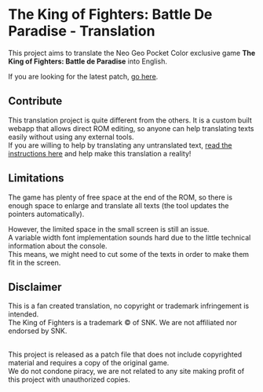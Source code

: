 # The King of Fighters: Battle De Paradise - Translation
This project aims to translate the Neo Geo Pocket Color exclusive game **The King of Fighters: Battle de Paradise** into English.

If you are looking for the latest patch, [go here](https://www.marcrobledo.com/neo-geo-pocket/king-of-fighters-battle-de-paradise-english-translation/).


## Contribute
This translation project is quite different from the others. It is a custom built webapp that allows direct ROM editing, so anyone can help translating texts easily without using any external tools.<br/>
If you are willing to help by translating any untranslated text, [read the instructions here](https://www.marcrobledo.com/king-of-fighters-battle-de-paradise-translation/) and help make this translation a reality!

## Limitations
The game has plenty of free space at the end of the ROM, so there is enough space to enlarge and translate all texts (the tool updates the pointers automatically).

However, the limited space in the small screen is still an issue.<br/>
A variable width font implementation sounds hard due to the little technical information about the console.<br/>
This means, we might need to cut some of the texts in order to make them fit in the screen.


## Disclaimer
This is a fan created translation, no copyright or trademark infringement is intended.<br/>
The King of Fighters is a trademark &copy; of SNK. We are not affiliated nor endorsed by SNK.<br/><br/>

This project is released as a patch file that does not include copyrighted material and requires a copy of the original game.<br/>
We do not condone piracy, we are not related to any site making profit of this project with unauthorized copies.